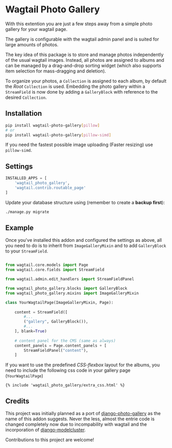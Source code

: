 # Wagtail Photo Gallery

With this extention you are just a few steps away from a simple photo gallery for your wagtail page.

The gallery is configurable with the wagtail admin panel and is suited for large amounts of photos.

The key idea of this package is to store and manage photos independently of the usual wagtail images.
Instead, all photos are assigned to albums and can be managed by a drag-and-drop sorting widget (which also supports item selection for mass-dragging and deletion).

To organize your photos, a `Collection` is assigned to each album, by default the _Root_ `Collection` is used.
Embedding the photo gallery within a `StreamField` is now done by adding a `GalleryBlock` with reference to the desired `Collection`.

## Installation

```sh
pip install wagtail-photo-gallery[pillow]
# or
pip install wagtail-photo-gallery[pillow-simd]
```

If you need the fastest possible image uploading (Faster resizing) use `pillow-simd`.

## Settings

```py
INSTALLED_APPS = [
    'wagtail_photo_gallery',
    'wagtail.contrib.routable_page'
]
```

Update your database structure using (remember to create a **backup first**):

```sh
./manage.py migrate
```

## Example

Once you've installed this addon and configured the settings as above,
all you need to do is to inherit from `ImageGalleryMixin` and to add `GalleryBlock` to your `StreamField`.

```py

from wagtail.core.models import Page
from wagtail.core.fields import StreamField

from wagtail.admin.edit_handlers import StreamFieldPanel

from wagtail_photo_gallery.blocks import GalleryBlock
from wagtail_photo_gallery.mixins import ImageGalleryMixin

class YourWagtailPage(ImageGalleryMixin, Page):
    
    content = StreamField([
        #...
        ("gallery", GalleryBlock()),
        #...
    ], blank=True)
    
    # content panel for the CMS (same as always)
    content_panels = Page.content_panels + [
        StreamFieldPanel("content"),
    ]
```

If you want to use the predefined *CSS-flexbox* layout for the albums,
you need to include the following css code in your gallery page (`YourWagtailPage`)

```
{% include 'wagtail_photo_gallery/extra_css.html' %}
```


## Credits

This project was initially planned as a port of [django-photo-gallery](https://github.com/VelinGeorgiev/django-photo-gallery) as the name of this addon suggests.
Never the less, almost the entrie code is changed completely now due to incompability with wagtail and the incorporation of [django-modelcluster](https://github.com/wagtail/django-modelcluster).

Contributions to this project are welcome!


